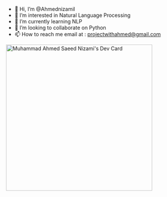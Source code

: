 - 👋 Hi, I’m @Ahmednizamil
- 👀 I’m interested in Natural Language Processing
- 🌱 I’m currently learning NLP
- 💞️ I’m looking to collaborate on Python
- 📫 How to reach me email at : projectwithahmed@gmail.com

<a href="https://app.daily.dev/Ahmednizami"><img src="https://api.daily.dev/devcards/b79b86f966f3414a913ce9976db76382.png?r=n1e" width="400" alt="Muhammad Ahmed Saeed Nizami's Dev Card"/></a>

<!---
Ahmednizami/Ahmednizami is a ✨ special ✨ repository because its `README.md` (this file) appears on your GitHub profile.
You can click the Preview link to take a look at your changes.
--->
